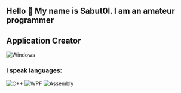 ## Hello 👋 My name is Sabut0l. I am an amateur programmer

<!--
Here are some ideas to get you started:

- 🔭 I’m currently working on ...
- 🌱 I’m currently learning ...
- 👯 I’m looking to collaborate on ...
- 🤔 I’m looking for help with ...
- 💬 Ask me about ...
- 📫 How to reach me: ...
- 😄 Pronouns: ...
- ⚡ Fun fact: ...
-->

## Application Creator
![Windows](https://img.shields.io/badge/Windows-blue?style=for-the-badge&logo=windows&logoColor=FFFFFF)

### I speak languages:
![C++](https://img.shields.io/badge/C++-00599C?style=flat-square&logo=C%2b%2b&logoColor=write)
![WPF](https://img.shields.io/badge/WPF-blueviolet?style=flat-square&logo=C%20Sharp&logoColor=write)
![Assembly](https://img.shields.io/badge/Assembly-lightgrey?style=flat-square&logo=assemblyscript&logoColor=write)
